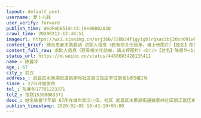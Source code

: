 ```yaml
---
layout: default_post
username: 萝卜儿钱
user_verify: forward
publish_time: WedFeb0519:43:19+08002020
crawl_time: 20200212-12:40:51
imageurl: https://wx1.sinaimg.cn/orj360/720b34f1gy1gblrgkacibj20cn09iwho.jpg
content_brief: 肺炎患者求助超话 求助人信息（若有相关化验单，请上传图片）【姓名】陈曼华【年龄】67【所在城市】武汉【所在小区、社区】武昌区水果湖街道姚家岭社区丽江饭店单位宿舍1栋5楼1号【患病时间】27日开始发热【联系方式】陈曼华 17701223371【其他紧急联系人】 张路 15300083371【病情描述】 ...全文
content_full_raw: 求助人信息（若有相关化验单，请上传图片）<br/>【姓名】陈曼华<br/>【年龄】67<br/>【所在城市】武汉<br/>【所在小区、社区】武昌区水果湖街道姚家岭社区丽江饭店单位宿舍1栋5楼1号<br/>【患病时间】27日开始发热<br/>【联系方式】陈曼华17701223371<br/>【其他紧急联系人】张路15300083371<br/>【病情描述】姓名：陈曼华<br/>年龄 ：67<br/>所在城市：武汉<br/>小区、社区 ：武昌区水果湖街道姚家岭社区丽江饭店单位宿舍1栋5楼1号<br/>患病时间：27日开始发热<br/>病情描速：1月27左右发热，有腹泻，<br/>31日后不发烧但全身乏力，行走气喘，2月4日省直门诊ct检查双肺感染斑片状磨玻璃影，还未做核酸检测。<br/>4日开始口服药：奥司他韦、阿奇霉素、连花清瘟。<br/>联系方式：陈曼华17701223371<br/>紧急联络人：张路15300083371
status_url: https://m.weibo.cn/status/4468693428135411
name_: 陈曼华
age_: 67
city_: 武汉
address_: 武昌区水果湖街道姚家岭社区丽江饭店单位宿舍1栋5楼1号
since_: 27日开始发热
tel_: 陈曼华17701223371
tel2_: 张路15300083371
desc_: 姓名陈曼华年龄 67所在城市武汉小区、社区 武昌区水果湖街道姚家岭社区丽江饭店单位宿舍1栋5楼1号患病时间27日开始发热病情描速1月27左右发热，有腹泻，31日后不发烧但全身乏力，行走气喘，2月4日省直门诊ct检查双肺感染斑片状磨玻璃影，还未做核酸检测。4日开始口服药奥司他韦、阿奇霉素、连花清瘟。联系方式陈曼华17701223371紧急联络人张路15300083371
publish_timestamp: 2020-02-05 19:43:19+08:00
---
```

